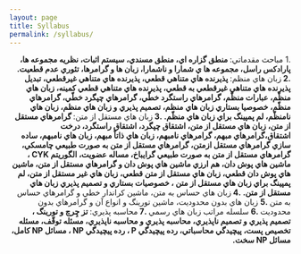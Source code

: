 ```yaml
---
layout: page
title: Syllabus
permalink: /syllabus/
---
```


<div dir="rtl">
.1 </b>مباحث مقدماتي:<b>
منطق گزاره اي، منطق مسندي، سيستم اثبات، نظريه مجموعه ها، پارادکس راسل، مجموعه ها ي
شمارا و ناشمارا، زبان ها و گرامرها، تئوري عدم قطعيت.
.2 </b>زبان هاي منظم:<b>
پذيرنده هاي متناهي قطعي، پذيرنده هاي متناهي غيرقطعي، تبديل پذيرنده هاي متناهي غيرقطعي
به قطعي، پذيرنده هاي متناهي قطعي کمينه، زبان هاي منظّم، عبارات منظّم، گرامرهاي راستگرد
خطّي، گرامرهاي چپگرد خطّي، گرامرهاي منظّم، خصوصيا بستاري زبان هاي منظم، تصميم پذيري و
زبان هاي منظم، زبان هاي نامنظّم، لم پمپينگ براي زبان هاي منظّم.
.3 </b>زبان هاي مستقل از متن:<b>
گرامرهاي مستقل از متن، زبان هاي مستقل از متن، اشتقاق چپگرد، اشتقاق راستگرد، درخت
اشتقاق،گرامرهاي مبهم، گرامرهاي نامبهم، زبان هاي ذاتاً مبهم، زبان هاي نامبهم، ساده سازي
گرامرهاي مستقل ازمتن، گرامرهاي مستقل از متن به صورت طبيعي چامسکي، گرامرهاي مستقل
از متن به صورت طبيعي گرايباخ، مساله عضويت، الگوريتم CYK ، ماشين هاي پوش دان، هم ارزي
ماشين هاي پوش دان و گرامرهاي مستقل از متن، ماشين هاي پوش دان قطعي، زبان هاي مستقل از
متن قطعي، زبان هاي غير مستقل از متن، لم پمپينگ براي زبان هاي مستقل از متن ، خصوصيات
بستاري و تصميم پذيري زبان هاي مستقل از متن.
.4 </b>زبان هاي حساس به متن، ماشين کراندار خطي و گرامرهاي حساس به متن<b>
.5</b> زبان هاي بدون محدوديت، ماشين تورينگ و انواع آن و گرامرهاي بدون محدوديت<b>
.6 </b>سلسله مراتب زبان هاي رسمي<b>
.7 </b>محاسبه پذيري:<b>
تز چِرچ و تورينگ ، تصميم پذيري و تصميم ناپذيري، محاسبه پذيري و محاسبه ناپذيري، مسئله توقّف،
مسئله تخصيص پست، پيچيدگي محاسباتي، رده پيچيدگي P ، رده پيچيدگي NP ، مسائل NP کامل، مسائل NP سخت.
</div>
